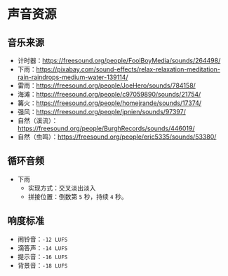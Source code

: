 # 声音资源

## 音乐来源

- 计时器：<https://freesound.org/people/FoolBoyMedia/sounds/264498/>
- 下雨：<https://pixabay.com/sound-effects/relax-relaxation-meditation-rain-raindrops-medium-water-139114/>
- 雷雨：<https://freesound.org/people/JoeHero/sounds/784158/>
- 海滩：<https://freesound.org/people/c97059890/sounds/21754/>
- 篝火：<https://freesound.org/people/homejrande/sounds/17374/>
- 强风：<https://freesound.org/people/jpnien/sounds/97397/>
- 自然（溪流）：<https://freesound.org/people/BurghRecords/sounds/446019/>
- 自然（虫鸣）：<https://freesound.org/people/eric5335/sounds/53380/>

## 循环音频

- 下雨
  - 实现方式：交叉淡出淡入
  - 拼接位置：倒数第 `5` 秒，持续 `4` 秒。

## 响度标准

- 闹铃音：`-12 LUFS`
- 滴答声：`-14 LUFS`
- 提示音：`-16 LUFS`
- 背景音：`-18 LUFS`
